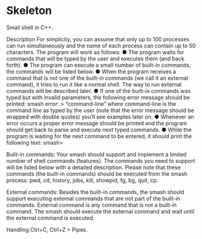 # Skeleton
Small shell in C++.



Description
For simplicity, you can assume that only up to 100 processes can run simultaneously and the
name of each process can contain up to 50 characters.
The program will work as follows:
● The program waits for commands that will be typed by the user and executes them
(and back forth).
● The program can execute a small number of built-in commands, the commands will
be listed below.
● When the program receives a command that is not one of the built-in commands
(we call it an external command), it tries to run it like a normal shell. The way to run
external commands will be described later.
● If one of the built-in commands was typed but with invalid parameters, the following
error message should be printed:
smash error: > “command-line”
where command-line is the command line as typed by the user (note that the error
message should be wrapped with double quotes)
you’ll see examples later on.
● Whenever an error occurs a proper error message should be printed and the
program should get back to parse and execute next typed commands.
● While the program is waiting for the next command to be entered, it should print the
following text:
smash> 

Built-in commands:
Your smash should support and implement a limited number of shell commands (features).
The commands you need to support will be listed below with a detailed description. Please
note that these commands (the built-in commands) should be executed from the smash
process: pwd, cd, history, jobs, kill, showpid, fg, bg, quit, cp.


External commands:
Besides the built-in commands, the smash should support executing external commands
that are not part of the built-in commands. External command is any command that is not a
built-in command.
The smash should execute the external command and wait until the external command is
executed.

Handling Ctrl+C, Ctrl+Z + Pipes.
